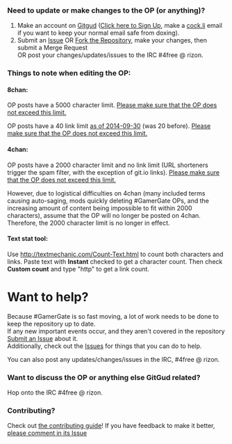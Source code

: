 ### Need to update or make changes to the OP (or anything)?
1. Make an account on [Gitgud](http://gitgud.net/) ([Click here to Sign Up](http://gitgud.net/users/sign_up), make a [cock.li](https://cock.li/) email if you want to keep your normal email safe from doxing).
2. Submit an [Issue](http://gitgud.net/gamergate/gamergateop/issues/new?issue[assignee_id]=&issue[milestone_id]=) OR [Fork the Repository](https://gitgud.net/gamergate/gamergateop/clone), make your changes, then submit a Merge Request  
   OR post your changes/updates/issues to the IRC #4free @ rizon.

### Things to note when editing the OP:
#### 8chan:
OP posts have a 5000 character limit. <a href="#text_stat_tool">Please make sure that the OP does not exceed this limit.</a>

OP posts have a 40 link limit [as of 2014-09-30](https://twitter.com/infinitechan/status/516911792103362560) (was 20 before). [Please make sure that the OP does not exceed this limit.](#text-stat-tool)

#### 4chan:
OP posts have a 2000 character limit and no link limit (URL shorteners trigger the spam filter, with the exception of git.io links). [Please make sure that the OP does not exceed this limit.](#text-stat-tool)

However, due to logistical difficulties on 4chan (many included terms causing auto-saging, mods quickly deleting #GamerGate OPs, and the increasing amount of content being impossible to fit within 2000 characters), assume that the OP will no longer be posted on 4chan. Therefore, the 2000 character limit is no longer in effect.

#### <a name="text-stat-tool"></a>Text stat tool:

Use http://textmechanic.com/Count-Text.html to count both characters and links. Paste text with **Instant** checked to get a character count. Then check **Custom count** and type "http" to get a link count.

# Want to help?
Because #GamerGate is so fast moving, a lot of work needs to be done to keep the repository up to date.  
If any new important events occur, and they aren't covered in the repository [Submit an Issue](http://gitgud.net/gamergate/gamergateop/issues/new?issue[assignee_id]=&issue[milestone_id]=) about it.  
Additionally, check out the [Issues](http://gitgud.net/gamergate/gamergateop/issues) for things that you can do to help.

You can also post any updates/changes/issues in the IRC, #4free @ rizon.

### Want to discuss the OP or anything else GitGud related?
Hop onto the IRC #4free @ rizon.

### Contributing?
Check out [the contributing guide](https://gitgud.net/gamergate/gamergateop/tree/master/How-to-Contribute)!  If you have feedback to make it better, [please comment in its Issue](https://gitgud.net/gamergate/gamergateop/issues/6)